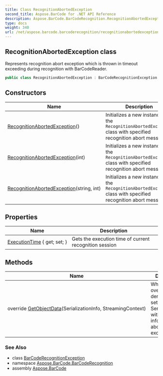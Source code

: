 ```yaml
---
title: Class RecognitionAbortedException
second_title: Aspose.BarCode for .NET API Reference
description: Aspose.BarCode.BarCodeRecognition.RecognitionAbortedException class. Represents recognition abort exception which is thrown in timeout exceeding during recognition with BarCodeReader
type: docs
weight: 340
url: /net/aspose.barcode.barcoderecognition/recognitionabortedexception/
---
```

## RecognitionAbortedException class

Represents recognition abort exception which is thrown in timeout exceeding during recognition with BarCodeReader.

```csharp
public class RecognitionAbortedException : BarCodeRecognitionException
```

## Constructors

| Name | Description |
| --- | --- |
| [RecognitionAbortedException](recognitionabortedexception/#constructor)() | Initializes a new instance of the `RecognitionAbortedException` class with specified recognition abort message. |
| [RecognitionAbortedException](recognitionabortedexception/#constructor_1)(int) | Initializes a new instance of the `RecognitionAbortedException` class with specified recognition abort message. |
| [RecognitionAbortedException](recognitionabortedexception/#constructor_2)(string, int) | Initializes a new instance of the `RecognitionAbortedException` class with specified recognition abort message. |

## Properties

| Name | Description |
| --- | --- |
| [ExecutionTime](../../aspose.barcode.barcoderecognition/recognitionabortedexception/executiontime/) { get; set; } | Gets the execution time of current recognition session |

## Methods

| Name | Description |
| --- | --- |
| override [GetObjectData](../../aspose.barcode.barcoderecognition/recognitionabortedexception/getobjectdata/)(SerializationInfo, StreamingContext) | When overridden in a derived class, sets the SerializationInfo with information about the exception. |

### See Also

* class [BarCodeRecognitionException](../barcoderecognitionexception/)
* namespace [Aspose.BarCode.BarCodeRecognition](../../aspose.barcode.barcoderecognition/)
* assembly [Aspose.BarCode](../../)


